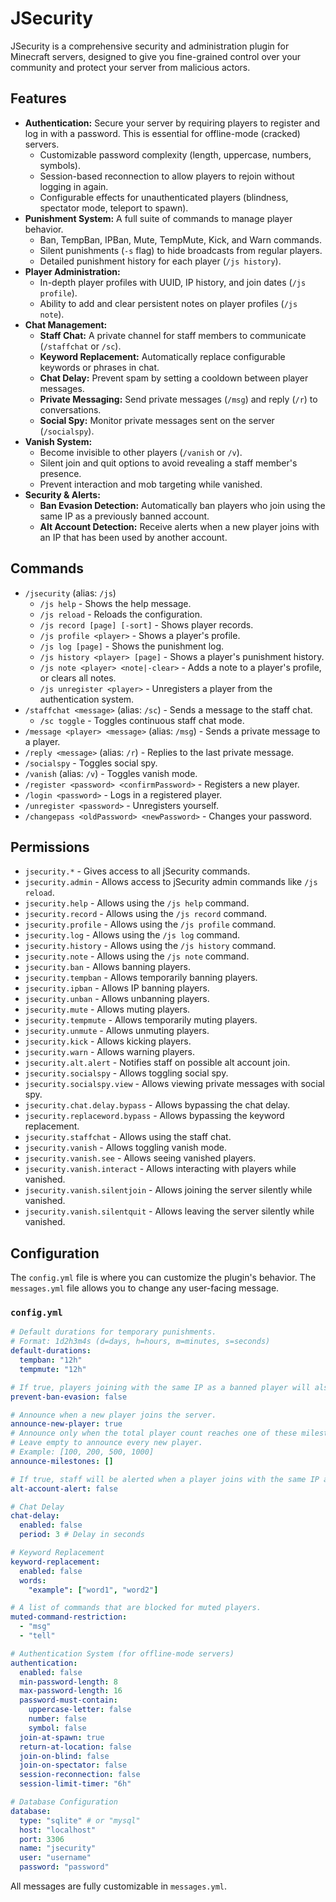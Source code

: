 # JSecurity

JSecurity is a comprehensive security and administration plugin for Minecraft servers, designed to give you fine-grained control over your community and protect your server from malicious actors.

## Features

-   **Authentication:** Secure your server by requiring players to register and log in with a password. This is essential for offline-mode (cracked) servers.
    -   Customizable password complexity (length, uppercase, numbers, symbols).
    -   Session-based reconnection to allow players to rejoin without logging in again.
    -   Configurable effects for unauthenticated players (blindness, spectator mode, teleport to spawn).
-   **Punishment System:** A full suite of commands to manage player behavior.
    -   Ban, TempBan, IPBan, Mute, TempMute, Kick, and Warn commands.
    -   Silent punishments (`-s` flag) to hide broadcasts from regular players.
    -   Detailed punishment history for each player (`/js history`).
-   **Player Administration:**
    -   In-depth player profiles with UUID, IP history, and join dates (`/js profile`).
    -   Ability to add and clear persistent notes on player profiles (`/js note`).
-   **Chat Management:**
    -   **Staff Chat:** A private channel for staff members to communicate (`/staffchat` or `/sc`).
    -   **Keyword Replacement:** Automatically replace configurable keywords or phrases in chat.
    -   **Chat Delay:** Prevent spam by setting a cooldown between player messages.
    -   **Private Messaging:** Send private messages (`/msg`) and reply (`/r`) to conversations.
    -   **Social Spy:** Monitor private messages sent on the server (`/socialspy`).
-   **Vanish System:**
    -   Become invisible to other players (`/vanish` or `/v`).
    -   Silent join and quit options to avoid revealing a staff member's presence.
    -   Prevent interaction and mob targeting while vanished.
-   **Security & Alerts:**
    -   **Ban Evasion Detection:** Automatically ban players who join using the same IP as a previously banned account.
    -   **Alt Account Detection:** Receive alerts when a new player joins with an IP that has been used by another account.

## Commands

-   `/jsecurity` (alias: `/js`)
    -   `/js help` - Shows the help message.
    -   `/js reload` - Reloads the configuration.
    -   `/js record [page] [-sort]` - Shows player records.
    -   `/js profile <player>` - Shows a player's profile.
    -   `/js log [page]` - Shows the punishment log.
    -   `/js history <player> [page]` - Shows a player's punishment history.
    -   `/js note <player> <note|-clear>` - Adds a note to a player's profile, or clears all notes.
    -   `/js unregister <player>` - Unregisters a player from the authentication system.
-   `/staffchat <message>` (alias: `/sc`) - Sends a message to the staff chat.
    -   `/sc toggle` - Toggles continuous staff chat mode.
-   `/message <player> <message>` (alias: `/msg`) - Sends a private message to a player.
-   `/reply <message>` (alias: `/r`) - Replies to the last private message.
-   `/socialspy` - Toggles social spy.
-   `/vanish` (alias: `/v`) - Toggles vanish mode.
-   `/register <password> <confirmPassword>` - Registers a new player.
-   `/login <password>` - Logs in a registered player.
-   `/unregister <password>` - Unregisters yourself.
-   `/changepass <oldPassword> <newPassword>` - Changes your password.

## Permissions

-   `jsecurity.*` - Gives access to all jSecurity commands.
-   `jsecurity.admin` - Allows access to jSecurity admin commands like `/js reload`.
-   `jsecurity.help` - Allows using the `/js help` command.
-   `jsecurity.record` - Allows using the `/js record` command.
-   `jsecurity.profile` - Allows using the `/js profile` command.
-   `jsecurity.log` - Allows using the `/js log` command.
-   `jsecurity.history` - Allows using the `/js history` command.
-   `jsecurity.note` - Allows using the `/js note` command.
-   `jsecurity.ban` - Allows banning players.
-   `jsecurity.tempban` - Allows temporarily banning players.
-   `jsecurity.ipban` - Allows IP banning players.
-   `jsecurity.unban` - Allows unbanning players.
-   `jsecurity.mute` - Allows muting players.
-   `jsecurity.tempmute` - Allows temporarily muting players.
-   `jsecurity.unmute` - Allows unmuting players.
-   `jsecurity.kick` - Allows kicking players.
-   `jsecurity.warn` - Allows warning players.
-   `jsecurity.alt.alert` - Notifies staff on possible alt account join.
-   `jsecurity.socialspy` - Allows toggling social spy.
-   `jsecurity.socialspy.view` - Allows viewing private messages with social spy.
-   `jsecurity.chat.delay.bypass` - Allows bypassing the chat delay.
-   `jsecurity.replaceword.bypass` - Allows bypassing the keyword replacement.
-   `jsecurity.staffchat` - Allows using the staff chat.
-   `jsecurity.vanish` - Allows toggling vanish mode.
-   `jsecurity.vanish.see` - Allows seeing vanished players.
-   `jsecurity.vanish.interact` - Allows interacting with players while vanished.
-   `jsecurity.vanish.silentjoin` - Allows joining the server silently while vanished.
-   `jsecurity.vanish.silentquit` - Allows leaving the server silently while vanished.

## Configuration

The `config.yml` file is where you can customize the plugin's behavior. The `messages.yml` file allows you to change any user-facing message.

### `config.yml`

```yaml
# Default durations for temporary punishments.
# Format: 1d2h3m4s (d=days, h=hours, m=minutes, s=seconds)
default-durations:
  tempban: "12h"
  tempmute: "12h"

# If true, players joining with the same IP as a banned player will also be banned.
prevent-ban-evasion: false

# Announce when a new player joins the server.
announce-new-player: true
# Announce only when the total player count reaches one of these milestones.
# Leave empty to announce every new player.
# Example: [100, 200, 500, 1000]
announce-milestones: []

# If true, staff will be alerted when a player joins with the same IP as another player.
alt-account-alert: false

# Chat Delay
chat-delay:
  enabled: false
  period: 3 # Delay in seconds

# Keyword Replacement
keyword-replacement:
  enabled: false
  words:
    "example": ["word1", "word2"]

# A list of commands that are blocked for muted players.
muted-command-restriction:
  - "msg"
  - "tell"

# Authentication System (for offline-mode servers)
authentication:
  enabled: false
  min-password-length: 8
  max-password-length: 16
  password-must-contain:
    uppercase-letter: false
    number: false
    symbol: false
  join-at-spawn: true
  return-at-location: false
  join-on-blind: false
  join-on-spectator: false
  session-reconnection: false
  session-limit-timer: "6h"

# Database Configuration
database:
  type: "sqlite" # or "mysql"
  host: "localhost"
  port: 3306
  name: "jsecurity"
  user: "username"
  password: "password"
```

All messages are fully customizable in `messages.yml`.